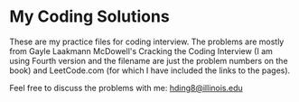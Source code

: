 # My Coding Solutions
These are my practice files for coding interview. The problems are mostly from  Gayle Laakmann McDowell's Cracking the Coding Interview (I am using Fourth version and the filename are just the problem numbers on the book) and LeetCode.com (for which I have included the links to the pages). 

Feel free to discuss the problems with me: <a href="mailto:hding8@illinois.edu">hding8@illinois.edu</a>